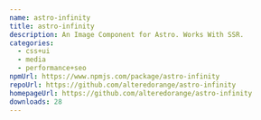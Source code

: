 ```yaml
---
name: astro-infinity
title: astro-infinity
description: An Image Component for Astro. Works With SSR.
categories:
  - css+ui
  - media
  - performance+seo
npmUrl: https://www.npmjs.com/package/astro-infinity
repoUrl: https://github.com/alteredorange/astro-infinity
homepageUrl: https://github.com/alteredorange/astro-infinity
downloads: 28
---
```


